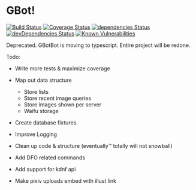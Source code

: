 # GBot! 
[![Build Status](https://travis-ci.org/NthMetal/gbot.svg?branch=master)](https://travis-ci.org/NthMetal/gbot) 
[![Coverage Status](https://coveralls.io/repos/github/NthMetal/gbot/badge.svg)](https://coveralls.io/github/NthMetal/gbot)
[![dependencies Status](https://david-dm.org/NthMetal/gbot/status.svg)](https://david-dm.org/NthMetal/gbot) 
[![devDependencies Status](https://david-dm.org/NthMetal/gbot/dev-status.svg)](https://david-dm.org/NthMetal/gbot?type=dev)
[![Known Vulnerabilities](https://snyk.io/test/github/NthMetal/gbot/badge.svg?targetFile=package.json)](https://snyk.io/test/github/NthMetal/gbot?targetFile=package.json)

Deprecated. GBotBot is moving to typescript.
Entire project will be redone.

Todo:

* Write more tests & maximize coverage

* Map out data structure

    * Store lists
    * Store recent image queries
    * Store images shown per server
    * Waifu storage

* Create database fixtures.

* Improve Logging

* Clean up code & structure (eventually:tm: totally will not snowball)

* Add DFO related commands

* Add support for kdnf api

* Make pixiv uploads embed with illust link



